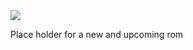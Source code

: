 <img src="https://raw.github.com/Freak-Rom/manifest/n7x/freakbanner.png">

Place holder for a new and upcoming rom 
